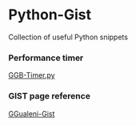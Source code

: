 # Python-Gist
Collection of useful Python snippets

### Performance timer
[GGB-Timer.py](https://gist.githubusercontent.com/g-gualeni/11145b2f1c302cba8cb62276f0f975fe/raw/5c270057d7012ed5dfcad3eb04c2fe285645cf34/GGB-timer.py)

### GIST page reference
[GGualeni-Gist](https//gist.github.com/g-gualeni/)
